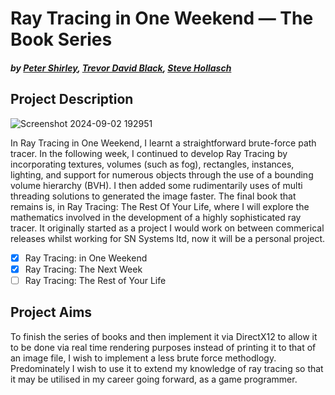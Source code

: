# Ray Tracing in One Weekend — The Book Series
##### by [Peter Shirley](https://github.com/petershirley), [Trevor David Black](https://github.com/trevordblack), [Steve Hollasch](https://github.com/hollasch)
## Project Description
![Screenshot 2024-09-02 192951](https://github.com/user-attachments/assets/dccf03c3-a46e-441d-aad8-83b4324a8335)

In Ray Tracing in One Weekend, I learnt a straightforward brute-force path tracer. In the following week, I continued to develop Ray Tracing by incorporating textures, volumes (such as fog), rectangles, instances, lighting, and support for numerous objects through the use of a bounding volume hierarchy (BVH). I then added some rudimentarily uses of multi threading solutions to generated the image faster. The final book that remains is, in Ray Tracing: The Rest Of Your Life, where I will explore the mathematics involved in the development of a highly sophisticated ray tracer. It originally started as a project I would work on between commerical releases whilst working for SN Systems ltd, now it will be a personal project.
- [x] Ray Tracing: in One Weekend
- [x] Ray Tracing: The Next Week
- [ ] Ray Tracing: The Rest of Your Life

## Project Aims
To finish the series of books and then implement it via DirectX12 to allow it to be done via real time rendering purposes instead of printing it to that of an image file, I wish to implement a less brute force methodlogy. Predominately I wish to use it to extend my knowledge of ray tracing so that it may be utilised in my career going forward, as a game programmer.
